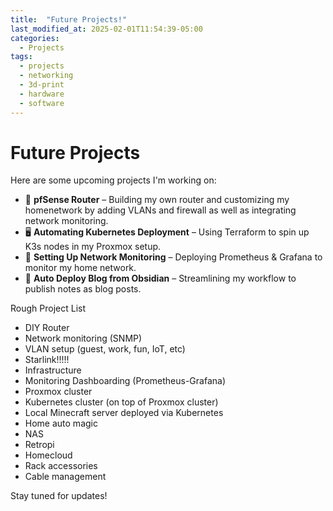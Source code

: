 ```yaml
---
title:  "Future Projects!"
last_modified_at: 2025-02-01T11:54:39-05:00
categories:
  - Projects
tags:
  - projects
  - networking
  - 3d-print
  - hardware
  - software
---
```


# Future Projects

Here are some upcoming projects I'm working on:

- 🏡 **pfSense Router** – Building my own router and customizing my homenetwork by adding VLANs and firewall as well as integrating network monitoring.
- 🖥 **Automating Kubernetes Deployment** – Using Terraform to spin up K3s nodes in my Proxmox setup.
- 📡 **Setting Up Network Monitoring** – Deploying Prometheus & Grafana to monitor my home network.
- 🚀 **Auto Deploy Blog from Obsidian** – Streamlining my workflow to publish notes as blog posts.

Rough Project List
- DIY Router
- Network monitoring (SNMP)
- VLAN setup (guest, work, fun, IoT, etc)
- Starlink!!!!!
- Infrastructure
- Monitoring Dashboarding (Prometheus-Grafana)
- Proxmox cluster
- Kubernetes cluster (on top of Proxmox cluster)
- Local Minecraft server deployed via Kubernetes
- Home auto magic
- NAS
- Retropi
- Homecloud
- Rack accessories
- Cable management


Stay tuned for updates!
